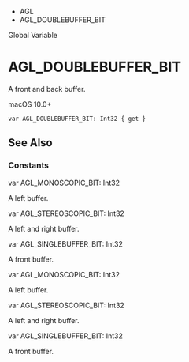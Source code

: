 

- AGL
-  AGL_DOUBLEBUFFER_BIT 

Global Variable

# AGL_DOUBLEBUFFER_BIT

A front and back buffer.

macOS 10.0+

``` source
var AGL_DOUBLEBUFFER_BIT: Int32 { get }
```

## See Also

### Constants

var AGL_MONOSCOPIC_BIT: Int32

A left buffer.

var AGL_STEREOSCOPIC_BIT: Int32

A left and right buffer.

var AGL_SINGLEBUFFER_BIT: Int32

A front buffer.

var AGL_MONOSCOPIC_BIT: Int32

A left buffer.

var AGL_STEREOSCOPIC_BIT: Int32

A left and right buffer.

var AGL_SINGLEBUFFER_BIT: Int32

A front buffer.


